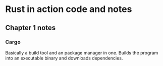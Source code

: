 # Rust in action code and notes

## Chapter 1 notes

### Cargo
Basically a build tool and an package manager in one.
Builds the program into an executable binary and downloads dependencies.

